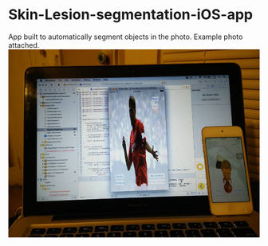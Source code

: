 # Skin-Lesion-segmentation-iOS-app

App built to automatically segment objects in the photo. Example photo attached. 
![alt text](https://github.com/RajeshThevar/Skin-Lesion-segmentation-iOS-app/blob/master/xcode.jpg)
